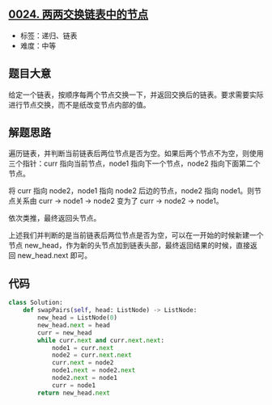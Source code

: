 ## [0024. 两两交换链表中的节点](https://leetcode-cn.com/problems/swap-nodes-in-pairs/)

- 标签：递归、链表
- 难度：中等

## 题目大意

给定一个链表，按顺序每两个节点交换一下，并返回交换后的链表。要求需要实际进行节点交换，而不是纸改变节点内部的值。

## 解题思路

遍历链表，并判断当前链表后两位节点是否为空。如果后两个节点不为空，则使用三个指针：curr 指向当前节点，node1 指向下一个节点，node2 指向下面第二个节点。

将 curr 指向 node2，node1 指向 node2 后边的节点，node2 指向 node1。则节点关系由 curr → node1 → node2 变为了 curr → node2 → node1。

依次类推，最终返回头节点。

上述我们并判断的是当前链表后两位节点是否为空，可以在一开始的时候新建一个节点 new_head，作为新的头节点加到链表头部，最终返回结果的时候，直接返回 new_head.next 即可。

## 代码

```Python
class Solution:
    def swapPairs(self, head: ListNode) -> ListNode:
        new_head = ListNode(0)
        new_head.next = head
        curr = new_head
        while curr.next and curr.next.next:
            node1 = curr.next
            node2 = curr.next.next
            curr.next = node2
            node1.next = node2.next
            node2.next = node1
            curr = node1
        return new_head.next
```


